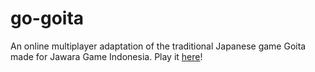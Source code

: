 # go-goita
An online multiplayer adaptation of the traditional Japanese game Goita made for Jawara Game Indonesia. Play it [here](gogoita.github.io)!
